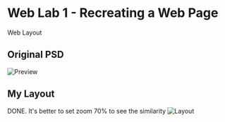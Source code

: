 # Web Lab 1 - Recreating a Web Page
Web Layout 

## Original PSD
![Preview](https://i.ibb.co/3TFHKzQ/libroselectronicos-psd.png)

## My Layout
DONE. It's better to set zoom 70% to see the similarity
![Layout](http://i.imgur.com/r7bmakJ.png)